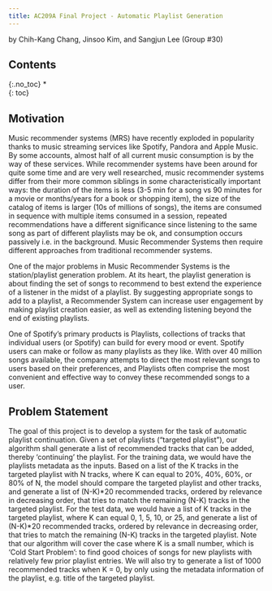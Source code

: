 ```yaml
---
title: AC209A Final Project - Automatic Playlist Generation
---
```


by Chih-Kang Chang, Jinsoo Kim, and Sangjun Lee (Group #30)

## Contents
{:.no_toc}
*  
{: toc}

## Motivation

Music recommender systems (MRS) have recently exploded in popularity thanks to music streaming services like Spotify, Pandora and Apple Music. By some accounts, almost half of all current music consumption is by the way of these services. While recommender systems have been around for quite some time and are very well researched, music recommender systems differ from their more common siblings in some characteristically important ways: the duration of the items is less (3-5 min for a song vs 90 minutes for a movie or months/years for a book or shopping item), the size of the catalog of items is
larger (10s of millions of songs), the items are consumed in sequence with multiple items consumed in a session, repeated recommendations have a different significance since listening to the same song as part of different playlists may be ok, and consumption occurs passively i.e. in the background. Music Recommender Systems then require different approaches from
traditional recommender systems.

One of the major problems in Music Recommender Systems is the station/playlist generation problem. At its heart, the playlist generation is about finding the set of songs to recommend to best extend the experience of a listener in the midst of a playlist. By suggesting appropriate songs to add to a playlist, a Recommender System can increase user engagement by making
playlist creation easier, as well as extending listening beyond the end of existing playlists.

One of Spotify’s primary products is Playlists, collections of tracks that individual users (or Spotify) can build for every mood or event. Spotify users can make or follow as many playlists as they like. With over 40 million songs available, the company attempts to direct the most relevant songs to users based on their preferences, and Playlists often comprise the most convenient and effective way to convey these recommended songs to a user.

## Problem Statement

The goal of this project is to develop a system for the task of automatic playlist continuation. Given a set of playlists (“targeted playlist”), our algorithm shall generate a list of recommended tracks that can be added, thereby ‘continuing’ the playlist. For the training data, we would have the playlists metadata as the inputs. Based on a list of the K tracks in the targeted playlist with N tracks, where K can equal to 20%, 40%, 60%, or 80% of N, the model should compare the targeted playlist and other tracks, and generate a list of (N-K)*20 recommended tracks, ordered by relevance in decreasing order, that tries to match the remaining (N-K) tracks in the targeted playlist.
For the test data, we would have a list of K tracks in the targeted playlist, where K can equal 0, 1, 5, 10, or 25, and generate a list of (N-K)*20 recommended tracks, ordered by relevance in decreasing order, that tries to match the remaining (N-K) tracks in the targeted playlist. Note that our algorithm will cover the case where K is a small number, which is ‘Cold Start Problem’: to find good choices of songs for new playlists with relatively few prior playlist entries.
We will also try to generate a list of 1000 recommended tracks when K = 0, by only using the metadata information of the playlist, e.g. title of the targeted playlist.